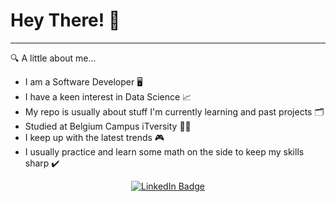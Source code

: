 # Hey There! :wave:
---

:mag: A little about me...

- I am a Software Developer :desktop_computer:
- I have a keen interest in Data Science :chart_with_upwards_trend:
- My repo is usually about stuff I'm currently learning and past projects :card_index_dividers:
- Studied at Belgium Campus iTversity :man_student:
- I keep up with the latest trends :video_game:
- I usually practice and learn some math on the side to keep my skills sharp :heavy_check_mark:

<div align="center">
 <a href="https://linkedin.com/in/aobakwe-sokhela-674287214/"><img src="https://img.shields.io/badge/LinkedIn-blue?style=for-the-badge&logo=linkedin&logoColor=white" alt="LinkedIn Badge"/> </a>
</div>